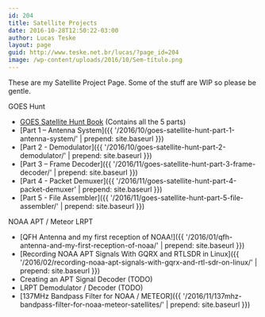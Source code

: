 ```yaml
---
id: 204
title: Satellite Projects
date: 2016-10-28T12:50:22-03:00
author: Lucas Teske
layout: page
guid: http://www.teske.net.br/lucas/?page_id=204
image: /wp-content/uploads/2016/10/Sem-título.png
---
```

These are my Satellite Project Page. Some of the stuff are WIP so please be gentle.

GOES Hunt

  * [GOES Satellite Hunt Book](https://www.gitbook.com/book/racerxdl/goes-satellite-hunt/) (Contains all the 5 parts)
  * [Part 1 – Antenna System]({{ '/2016/10/goes-satellite-hunt-part-1-antenna-system/' | prepend: site.baseurl }})
  * [Part 2 - Demodulator]({{ '/2016/10/goes-satellite-hunt-part-2-demodulator/' | prepend: site.baseurl }})
  * [Part 3 – Frame Decoder]({{ '/2016/11/goes-satellite-hunt-part-3-frame-decoder/' | prepend: site.baseurl }})
  * [Part 4 - Packet Demuxer]({{ '/2016/11/goes-satellite-hunt-part-4-packet-demuxer' | prepend: site.baseurl }})
  * [Part 5 - File Assembler]({{ '/2016/11/goes-satellite-hunt-part-5-file-assembler/' | prepend: site.baseurl }})

NOAA APT / Meteor LRPT

  * [QFH Antenna and my first reception of NOAA!]({{ '/2016/01/qfh-antenna-and-my-first-reception-of-noaa/' | prepend: site.baseurl }})
  * [Recording NOAA APT Signals With GQRX and RTLSDR in Linux]({{ '/2016/02/recording-noaa-apt-signals-with-gqrx-and-rtl-sdr-on-linux/' | prepend: site.baseurl }})
  * Creating an APT Signal Decoder (TODO)
  * LRPT Demodulator / Decoder (TODO)
  * [137MHz Bandpass Filter for NOAA / METEOR]({{ '/2016/11/137mhz-bandpass-filter-for-noaa-meteor-satellites/' | prepend: site.baseurl }})